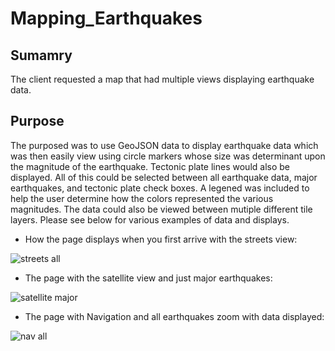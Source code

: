 # Mapping_Earthquakes

## **Sumamry**

The client requested a map that had multiple views displaying earthquake data.

## **Purpose**

The purposed was to use GeoJSON data to display earthquake data which was then easily view using circle markers whose size was determinant upon the magnitude of the earthquake.  Tectonic plate lines would also be displayed.  All of this could be selected between all earthquake data, major earthquakes, and tectonic plate check boxes.  A legened was included to help the user determine how the colors represented the various magnitudes.  The data could also be viewed between mutiple different tile layers.  Please see below for various examples of data and displays.

* How the page displays when you first arrive with the streets view:

![streets all](https://user-images.githubusercontent.com/78942457/119277780-8e112c00-bbef-11eb-89f1-1e7b1e48de89.png)

* The page with the satellite view and just major earthquakes:

![satellite major](https://user-images.githubusercontent.com/78942457/119277820-cb75b980-bbef-11eb-90bd-99330899d052.png)

* The page with Navigation and all earthquakes zoom with data displayed:

![nav all](https://user-images.githubusercontent.com/78942457/119277874-1a235380-bbf0-11eb-9d8e-7213a36e290c.png)
